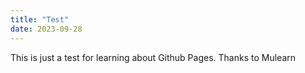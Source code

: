 ```yaml
---
title: "Test"
date: 2023-09-28
---
```

This is just a test for learning about Github Pages. Thanks to Mulearn
